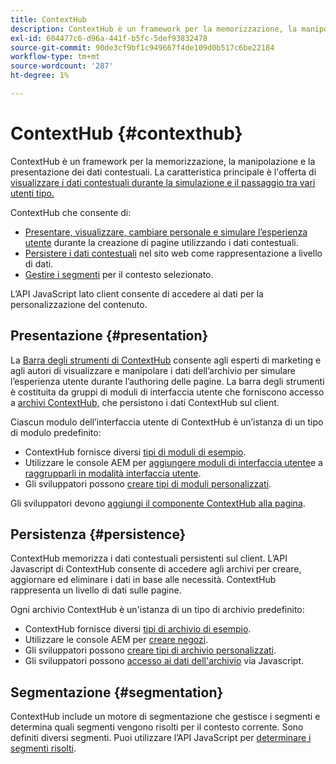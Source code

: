 ```yaml
---
title: ContextHub
description: ContextHub è un framework per la memorizzazione, la manipolazione e la presentazione dei dati contestuali
exl-id: 604477c6-d96a-441f-b5fc-5def93832478
source-git-commit: 90de3cf9bf1c949667f4de109d0b517c6be22184
workflow-type: tm+mt
source-wordcount: '287'
ht-degree: 1%

---
```


# ContextHub {#contexthub}

ContextHub è un framework per la memorizzazione, la manipolazione e la presentazione dei dati contestuali. La caratteristica principale è l&#39;offerta di [visualizzare i dati contestuali durante la simulazione e il passaggio tra vari utenti tipo.](/help/sites-cloud/authoring/personalization/contexthub.md)

ContextHub che consente di:

* [Presentare, visualizzare, cambiare personale e simulare l’esperienza utente](#presentation) durante la creazione di pagine utilizzando i dati contestuali.
* [Persistere i dati contestuali](#persistence) nel sito web come rappresentazione a livello di dati.
* [Gestire i segmenti](#segmentation) per il contesto selezionato.

L’API JavaScript lato client consente di accedere ai dati per la personalizzazione del contenuto.

## Presentazione {#presentation}

La [Barra degli strumenti di ContextHub](/help/sites-cloud/authoring/personalization/contexthub.md) consente agli esperti di marketing e agli autori di visualizzare e manipolare i dati dell’archivio per simulare l’esperienza utente durante l’authoring delle pagine. La barra degli strumenti è costituita da gruppi di moduli di interfaccia utente che forniscono accesso a [archivi ContextHub,](#persistence) che persistono i dati ContextHub sul client.

Ciascun modulo dell’interfaccia utente di ContextHub è un’istanza di un tipo di modulo predefinito:

* ContextHub fornisce diversi [tipi di moduli di esempio](sample-modules.md).
* Utilizzare le console AEM per [aggiungere moduli di interfaccia utente](configuring-contexthub.md#adding-a-ui-module)e a [raggrupparli in modalità interfaccia utente](configuring-contexthub.md#adding-a-ui-mode).
* Gli sviluppatori possono [creare tipi di moduli personalizzati](extending-contexthub.md#creating-contexthub-ui-module-types).

Gli sviluppatori devono [aggiungi il componente ContextHub alla pagina](configuring-contexthub.md).

## Persistenza {#persistence}

ContextHub memorizza i dati contestuali persistenti sul client. L’API Javascript di ContextHub consente di accedere agli archivi per creare, aggiornare ed eliminare i dati in base alle necessità. ContextHub rappresenta un livello di dati sulle pagine.

Ogni archivio ContextHub è un&#39;istanza di un tipo di archivio predefinito:

* ContextHub fornisce diversi [tipi di archivio di esempio](sample-stores.md).
* Utilizzare le console AEM per [creare negozi](configuring-contexthub.md#creating-a-contexthub-store).
* Gli sviluppatori possono [creare tipi di archivio personalizzati](extending-contexthub.md#creating-custom-store-candidates).
* Gli sviluppatori possono [accesso ai dati dell&#39;archivio](adding-contexthub.md#interacting-with-contexthub-stores) via Javascript.

## Segmentazione {#segmentation}

ContextHub include un motore di segmentazione che gestisce i segmenti e determina quali segmenti vengono risolti per il contesto corrente. Sono definiti diversi segmenti. Puoi utilizzare l’API JavaScript per [determinare i segmenti risolti](adding-contexthub.md#determining-resolved-contexthub-segments).
